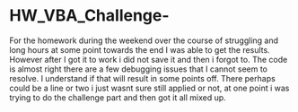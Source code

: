 # HW_VBA_Challenge-

For the homework during the weekend over the course of struggling and long hours at some point towards the end I was able to get the results.  However after I got it to work i did not save it and then i forgot to.  The code is almost right there are a few debugging issues that I cannot seem to resolve.  I understand if that will result in some points off.  There perhaps could be a line or two i just wasnt sure still applied or not, at one point i was trying to do the challenge part and then got it all mixed up. 
